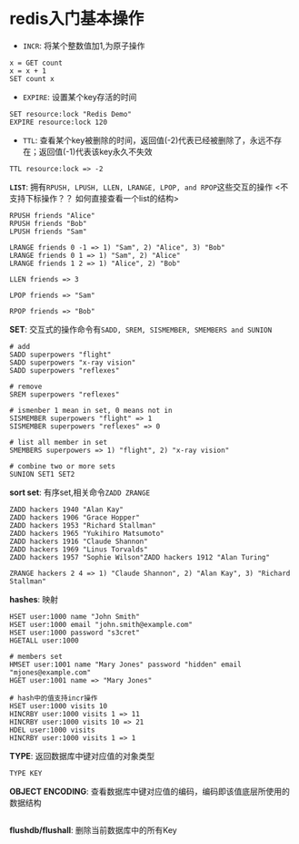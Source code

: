 redis入门基本操作
========

* `INCR`: 将某个整数值加1,为原子操作  
``` 
x = GET count
x = x + 1
SET count x
```
* `EXPIRE`: 设置某个key存活的时间   
``` 
SET resource:lock "Redis Demo"
EXPIRE resource:lock 120
```
* `TTL`: 查看某个key被删除的时间，返回值(-2)代表已经被删除了，永远不存在；返回值(-1)代表该key永久不失效
``` 
TTL resource:lock => -2
```

**`LIST`**: 拥有`RPUSH, LPUSH, LLEN, LRANGE, LPOP, and RPOP`这些交互的操作
<不支持下标操作？？ 如何直接查看一个list的结构>
``` 
RPUSH friends "Alice"
RPUSH friends "Bob"
LPUSH friends "Sam"

LRANGE friends 0 -1 => 1) "Sam", 2) "Alice", 3) "Bob"
LRANGE friends 0 1 => 1) "Sam", 2) "Alice"
LRANGE friends 1 2 => 1) "Alice", 2) "Bob"

LLEN friends => 3

LPOP friends => "Sam"

RPOP friends => "Bob"
```
**SET**: 交互式的操作命令有`SADD, SREM, SISMEMBER, SMEMBERS and SUNION`

``` 
# add
SADD superpowers "flight"
SADD superpowers "x-ray vision"
SADD superpowers "reflexes"

# remove 
SREM superpowers "reflexes"

# ismenber 1 mean in set, 0 means not in 
SISMEMBER superpowers "flight" => 1
SISMEMBER superpowers "reflexes" => 0

# list all member in set
SMEMBERS superpowers => 1) "flight", 2) "x-ray vision"
    
# combine two or more sets
SUNION SET1 SET2
```

**sort set**: 有序set,相关命令`ZADD ZRANGE`
``` 
ZADD hackers 1940 "Alan Kay"
ZADD hackers 1906 "Grace Hopper"
ZADD hackers 1953 "Richard Stallman"
ZADD hackers 1965 "Yukihiro Matsumoto"
ZADD hackers 1916 "Claude Shannon"
ZADD hackers 1969 "Linus Torvalds"
ZADD hackers 1957 "Sophie Wilson"ZADD hackers 1912 "Alan Turing"

ZRANGE hackers 2 4 => 1) "Claude Shannon", 2) "Alan Kay", 3) "Richard Stallman"
```

**hashes**: 映射
``` 
HSET user:1000 name "John Smith"
HSET user:1000 email "john.smith@example.com"
HSET user:1000 password "s3cret"
HGETALL user:1000

# members set
HMSET user:1001 name "Mary Jones" password "hidden" email "mjones@example.com"
HGET user:1001 name => "Mary Jones"

# hash中的值支持incr操作
HSET user:1000 visits 10
HINCRBY user:1000 visits 1 => 11
HINCRBY user:1000 visits 10 => 21
HDEL user:1000 visits
HINCRBY user:1000 visits 1 => 1
```
**TYPE**: 返回数据库中键对应值的对象类型
```
TYPE KEY
```
**OBJECT ENCODING**: 查看数据库中键对应值的编码，编码即该值底层所使用的数据结构
``` 

```
**flushdb/flushall**: 删除当前数据库中的所有Key  



